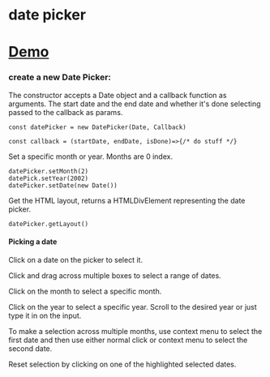 # date picker

# [Demo](https://seegg.github.io/date-picker)

### create a new Date Picker:

The constructor accepts a Date object and a callback function as arguments. The start date and the end date and whether it's done selecting passed to the callback as params. 

```
const datePicker = new DatePicker(Date, Callback)

const callback = (startDate, endDate, isDone)=>{/* do stuff */}
```

Set a specific month or year. Months are 0 index.

```
datePicker.setMonth(2)
datePick.setYear(2002)
datePicker.setDate(new Date())
```

Get the HTML layout, returns a HTMLDivElement representing the date picker.

```
datePicker.getLayout()
```

#### Picking a date

Click on a date on the picker to select it.

Click and drag across multiple boxes to select a range of dates.

Click on the month to select a specific month.

Click on the year to select a specific year.
Scroll to the desired year or just type it in on the input.

To make a selection across multiple months, use context menu to select the first date and then use either normal click or context menu to select the second date.

Reset selection by clicking on one of the highlighted selected dates.
